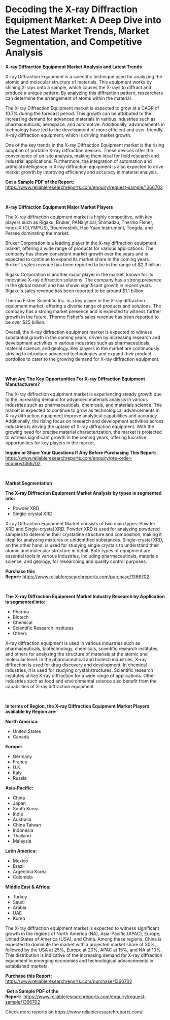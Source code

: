 <p><h1>Decoding the X-ray Diffraction Equipment Market: A Deep Dive into the Latest Market Trends, Market Segmentation, and Competitive Analysis</h1></p><p><strong>X-ray Diffraction Equipment Market Analysis and Latest Trends</strong></p>
<p><p>X-ray Diffraction Equipment is a scientific technique used for analyzing the atomic and molecular structure of materials. This equipment works by shining X-rays onto a sample, which causes the X-rays to diffract and produce a unique pattern. By analyzing this diffraction pattern, researchers can determine the arrangement of atoms within the material.</p><p>The X-ray Diffraction Equipment market is expected to grow at a CAGR of 10.7% during the forecast period. This growth can be attributed to the increasing demand for advanced materials in various industries such as pharmaceuticals, aerospace, and automotive. Additionally, advancements in technology have led to the development of more efficient and user-friendly X-ray diffraction equipment, which is driving market growth.</p><p>One of the key trends in the X-ray Diffraction Equipment market is the rising adoption of portable X-ray diffraction devices. These devices offer the convenience of on-site analysis, making them ideal for field research and industrial applications. Furthermore, the integration of automation and artificial intelligence in X-ray diffraction equipment is also expected to drive market growth by improving efficiency and accuracy in material analysis.</p></p>
<p><strong>Get a Sample PDF of the Report:&nbsp;</strong> <a href="https://www.reliableresearchreports.com/enquiry/request-sample/1366702">https://www.reliableresearchreports.com/enquiry/request-sample/1366702</a></p>
<p>&nbsp;</p>
<p><strong>X-ray Diffraction Equipment Major Market Players</strong></p>
<p><p>The X-ray diffraction equipment market is highly competitive, with key players such as Rigaku, Bruker, PANalytical, Shimadzu, Thermo Fisher, Innox-X (OLYMPUS), Bourevestnik, Hao Yuan Instrument, Tongda, and Persee dominating the market.</p><p>Bruker Corporation is a leading player in the X-ray diffraction equipment market, offering a wide range of products for various applications. The company has shown consistent market growth over the years and is expected to continue to expand its market share in the coming years. Bruker's sales revenue has been reported to be in the range of $2.3 billion.</p><p>Rigaku Corporation is another major player in the market, known for its innovative X-ray diffraction solutions. The company has a strong presence in the global market and has shown significant growth in recent years. Rigaku's sales revenue has been reported to be around $1.1 billion.</p><p>Thermo Fisher Scientific Inc. is a key player in the X-ray diffraction equipment market, offering a diverse range of products and solutions. The company has a strong market presence and is expected to witness further growth in the future. Thermo Fisher's sales revenue has been reported to be over $25 billion.</p><p>Overall, the X-ray diffraction equipment market is expected to witness substantial growth in the coming years, driven by increasing research and development activities in various industries such as pharmaceuticals, material science, and geology. Key players in the market are continuously striving to introduce advanced technologies and expand their product portfolios to cater to the growing demand for X-ray diffraction equipment.</p></p>
<p>&nbsp;</p>
<p><strong>What Are The Key Opportunities For X-ray Diffraction Equipment Manufacturers?</strong></p>
<p><p>The X-ray diffraction equipment market is experiencing steady growth due to the increasing demand for advanced materials analysis in various industries such as pharmaceuticals, chemicals, and materials science. The market is expected to continue to grow as technological advancements in X-ray diffraction equipment improve analytical capabilities and accuracy. Additionally, the rising focus on research and development activities across industries is driving the uptake of X-ray diffraction equipment. With the growing need for precise material characterization, the market is projected to witness significant growth in the coming years, offering lucrative opportunities for key players in the market.</p></p>
<p><strong>Inquire or Share Your Questions If Any Before Purchasing This Report:</strong> <a href="https://www.reliableresearchreports.com/enquiry/pre-order-enquiry/1366702">https://www.reliableresearchreports.com/enquiry/pre-order-enquiry/1366702</a></p>
<p>&nbsp;</p>
<p><strong>Market Segmentation</strong></p>
<p><strong>The X-ray Diffraction Equipment Market Analysis by types is segmented into:</strong></p>
<p><ul><li>Powder XRD</li><li>Single-crystal XRD</li></ul></p>
<p><p>X-ray Diffraction Equipment Market consists of two main types: Powder XRD and Single-crystal XRD. Powder XRD is used for analyzing powdered samples to determine their crystalline structure and composition, making it ideal for analyzing mixtures or unidentified substances. Single-crystal XRD, on the other hand, is used for studying single crystals to understand their atomic and molecular structure in detail. Both types of equipment are essential tools in various industries, including pharmaceuticals, materials science, and geology, for researching and quality control purposes.</p></p>
<p><strong>Purchase this Report:&nbsp;</strong><a href="https://www.reliableresearchreports.com/purchase/1366702">https://www.reliableresearchreports.com/purchase/1366702</a></p>
<p>&nbsp;</p>
<p><strong>The X-ray Diffraction Equipment Market Industry Research by Application is segmented into:</strong></p>
<p><ul><li>Pharma</li><li>Biotech</li><li>Chemical</li><li>Scientific Research Institutes</li><li>Others</li></ul></p>
<p><p>X-ray diffraction equipment is used in various industries such as pharmaceuticals, biotechnology, chemicals, scientific research institutes, and others for analyzing the structure of materials at the atomic and molecular level. In the pharmaceutical and biotech industries, X-ray diffraction is used for drug discovery and development. In chemical industries, it is used for studying crystal structures. Scientific research institutes utilize X-ray diffraction for a wide range of applications. Other industries such as food and environmental science also benefit from the capabilities of X-ray diffraction equipment.</p></p>
<p>&nbsp;</p>
<p><strong>In terms of Region, the X-ray Diffraction Equipment Market Players available by Region are:</strong></p>
<p>
    <p> <strong> North America: </strong>
        <ul>
            <li>United States</li>
            <li>Canada</li>
        </ul>
        </p> 
    <p> <strong> Europe: </strong>
        <ul>
            <li>Germany</li>
            <li>France</li>
            <li>U.K.</li>
            <li>Italy</li>
            <li>Russia</li>
        </ul>
        </p> 
    <p> <strong> Asia-Pacific: </strong>
        <ul>
            <li>China</li>
            <li>Japan</li>
            <li>South Korea</li>
            <li>India</li>
            <li>Australia</li>
            <li>China Taiwan</li>
            <li>Indonesia</li>
            <li>Thailand</li>
            <li>Malaysia</li>
        </ul>
        </p> 
    <p> <strong> Latin America: </strong>
        <ul>
            <li>Mexico</li>
            <li>Brazil</li>
            <li>Argentina Korea</li>
            <li>Colombia</li>
        </ul>
        </p> 
    <p> <strong> Middle East & Africa: </strong>
        <ul>
            <li>Turkey</li>
            <li>Saudi</li>
            <li>Arabia</li>
            <li>UAE</li>
            <li>Korea</li>
        </ul>
    </p>
    </p>
<p><p>The X-ray diffraction equipment market is expected to witness significant growth in the regions of North America (NA), Asia-Pacific (APAC), Europe, United States of America (USA), and China. Among these regions, China is expected to dominate the market with a projected market share of 30%, followed by the USA at 25%, Europe at 20%, APAC at 15%, and NA at 10%. This distribution is indicative of the increasing demand for X-ray diffraction equipment in emerging economies and technological advancements in established markets.</p></p>
<p><strong>Purchase this Report: </strong><a href="https://www.reliableresearchreports.com/purchase/1366702">https://www.reliableresearchreports.com/purchase/1366702</a></p>
<p>&nbsp;<strong>Get a Sample PDF of the Report:&nbsp;&nbsp;</strong><a href="https://www.reliableresearchreports.com/enquiry/request-sample/1366702">https://www.reliableresearchreports.com/enquiry/request-sample/1366702</a></p>
<p><strong></strong></p>
<p>Check more reports on https://www.reliableresearchreports.com/</p>